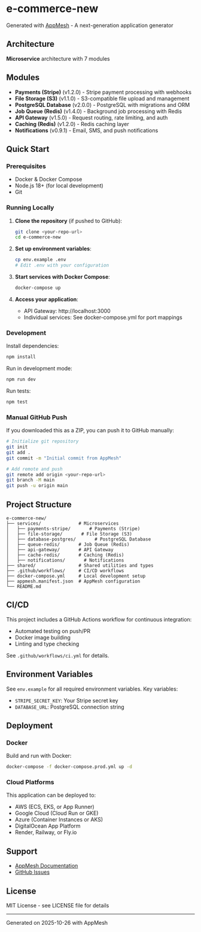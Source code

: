 # e-commerce-new

Generated with [AppMesh](https://appmesh.dev) - A next-generation application generator

## Architecture

**Microservice** architecture with 7 modules

## Modules

- **Payments (Stripe)** (v1.2.0) - Stripe payment processing with webhooks
- **File Storage (S3)** (v1.1.0) - S3-compatible file upload and management
- **PostgreSQL Database** (v2.0.0) - PostgreSQL with migrations and ORM
- **Job Queue (Redis)** (v1.4.0) - Background job processing with Redis
- **API Gateway** (v1.5.0) - Request routing, rate limiting, and auth
- **Caching (Redis)** (v1.2.0) - Redis caching layer
- **Notifications** (v0.9.1) - Email, SMS, and push notifications

## Quick Start

### Prerequisites

- Docker & Docker Compose
- Node.js 18+ (for local development)
- Git

### Running Locally

1. **Clone the repository** (if pushed to GitHub):
   ```bash
   git clone <your-repo-url>
   cd e-commerce-new
   ```

2. **Set up environment variables**:
   ```bash
   cp env.example .env
   # Edit .env with your configuration
   ```

3. **Start services with Docker Compose**:
   ```bash
   docker-compose up
   ```

4. **Access your application**:
   - API Gateway: http://localhost:3000
   - Individual services: See docker-compose.yml for port mappings

### Development

Install dependencies:
```bash
npm install
```

Run in development mode:
```bash
npm run dev
```

Run tests:
```bash
npm test
```

### Manual GitHub Push

If you downloaded this as a ZIP, you can push it to GitHub manually:

```bash
# Initialize git repository
git init
git add .
git commit -m "Initial commit from AppMesh"

# Add remote and push
git remote add origin <your-repo-url>
git branch -M main
git push -u origin main
```

## Project Structure

```
e-commerce-new/
├── services/              # Microservices
│   ├── payments-stripe/       # Payments (Stripe)
│   ├── file-storage/       # File Storage (S3)
│   ├── database-postgres/       # PostgreSQL Database
│   ├── queue-redis/       # Job Queue (Redis)
│   ├── api-gateway/       # API Gateway
│   ├── cache-redis/       # Caching (Redis)
│   ├── notifications/       # Notifications
├── shared/                # Shared utilities and types
├── .github/workflows/     # CI/CD workflows
├── docker-compose.yml     # Local development setup
├── appmesh.manifest.json  # AppMesh configuration
└── README.md
```

## CI/CD

This project includes a GitHub Actions workflow for continuous integration:

- Automated testing on push/PR
- Docker image building
- Linting and type checking

See `.github/workflows/ci.yml` for details.

## Environment Variables

See `env.example` for all required environment variables. Key variables:

- `STRIPE_SECRET_KEY`: Your Stripe secret key
- `DATABASE_URL`: PostgreSQL connection string

## Deployment

### Docker

Build and run with Docker:
```bash
docker-compose -f docker-compose.prod.yml up -d
```

### Cloud Platforms

This application can be deployed to:
- AWS (ECS, EKS, or App Runner)
- Google Cloud (Cloud Run or GKE)
- Azure (Container Instances or AKS)
- DigitalOcean App Platform
- Render, Railway, or Fly.io

## Support

- [AppMesh Documentation](https://appmesh.dev/docs)
- [GitHub Issues](https://github.com/appmesh/appmesh/issues)

## License

MIT License - see LICENSE file for details

---

Generated on 2025-10-26 with AppMesh
